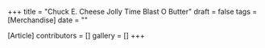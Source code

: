 +++
title = "Chuck E. Cheese Jolly Time Blast O Butter"
draft = false
tags = [Merchandise]
date = ""

[Article]
contributors = []
gallery = []
+++
